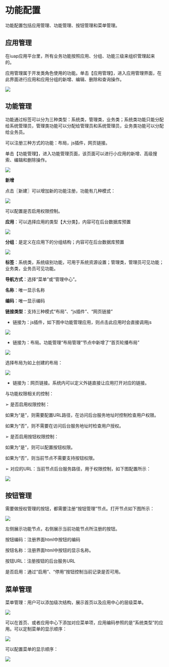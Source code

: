 # 功能配置

功能配置包括应用管理、功能管理、按钮管理和菜单管理。

## 应用管理

在iuap应用平台里，所有业务功能按照应用、分组、功能三级来组织管理起来的。

应用管理属于开发类角色使用的功能。单击【应用管理】，进入应用管理界面，在此界面进行应用和应用分组的新增、编辑、删除和查询操作。

![](/articles/appspecial/5-/images/image21.png)

 
## 功能管理

功能通过标签可以分为三种类型：系统类，管理类，业务类；系统类功能只能分配给系统管理员，管理类功能可以分配给管理员和系统管理员，业务类功能可以分配给业务员。

可以注册三种方式的功能：布局，js插件，网页链接。

单击【功能管理】，进入功能管理页面，该页面可以进行小应用的新增、高级搜索、编辑和删除操作。

![](/articles/appspecial/5-/images/image22.png)

 
**新增**

点击〖新建〗可以增加新的功能注册，功能有几种模式：

![](/articles/appspecial/5-/images/image23.png)

 
可以配置是否启用权限控制。

**应用**：可以选择应用的类型【大分类】，内容可在后台数据库预置

![](/articles/appspecial/5-/images/image24.png)

 
**分组**：是定义在应用下的分组结构；内容可在后台数据库预置

![](/articles/appspecial/5-/images/image25.png)

 
**标签**：系统类，系统级别功能，可用于系统资源设置；管理类，管理员可见功能；业务类，业务员可见功能。

**导航方式**：选择“菜单”或“管理中心”。

**名称**：唯一显示名称

**编码**：唯一显示编码

**链接类型**：支持三种模式“布局”、“js插件”、“网页链接”

* 链接为：js插件，如下图中功能管理应用，则点击此应用时会直接调用js

![](/articles/appspecial/5-/images/image26.png)

 
* 链接为：布局。功能管理“布局管理”节点中新增了“首页轮播布局”

![](/articles/appspecial/5-/images/image27.png)
 
选择布局为如上创建的布局：

![](/articles/appspecial/5-/images/image28.png)
 
* 链接为：网页链接。系统内可以定义外链直接让应用打开对应的链接。

与功能权限相关的控制：

➢ 是否启用权限控制：

如果为“是”，则需要配置URL路径，在访问后台服务地址时控制检查用户权限。

如果为“否”，则不需要在访问后台服务地址时检查用户授权。

➢ 是否启用按钮权限控制：

如果为“是”，则可以配置按钮权限。

如果为“否”，则当前节点不需要支持按钮权限。

➢ 对应的URL：当前节点后台服务路径，用于权限控制，如下图配置所示：

![](/articles/appspecial/5-/images/image29.png)

 
## 按钮管理

需要做授权管理的按钮，都需要注册“按钮管理”节点。打开节点如下图所示：

![](/articles/appspecial/5-/images/image30.png)

 
左侧展示功能节点，右侧展示当前功能节点所注册的按钮。

按钮编码：注册界面html中按钮的编码

按钮名称：注册界面html中按钮的显示名称。

按钮URL：注册按钮的后台服务URL

是否启用：通过“启用”、“停用”按钮控制当前记录是否可用。

## 菜单管理

菜单管理：用户可以添加级次结构，展示首页以及应用中心的层级菜单。

![](/articles/appspecial/5-/images/image31.png)

 
可以在首页、或者应用中心下添加对应菜单项，应用编码参照的是“系统类型”的应用。可以定制菜单的显示顺序：

![](/articles/appspecial/5-/images/image32.png)

 
可以配置菜单的显示顺序：

![](/articles/appspecial/5-/images/image33.png)

 
